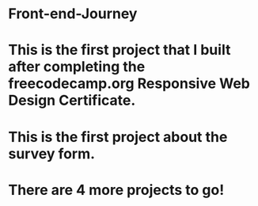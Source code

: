 # Front-end-Journey

# This is the first project that I built after completing the freecodecamp.org Responsive Web Design Certificate. 

# This is the first project about the survey form.

# There are 4 more projects to go!
